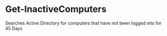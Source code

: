 # Get-InactiveComputers
Searches Active Directory for computers that have not been logged into for 45 Days
